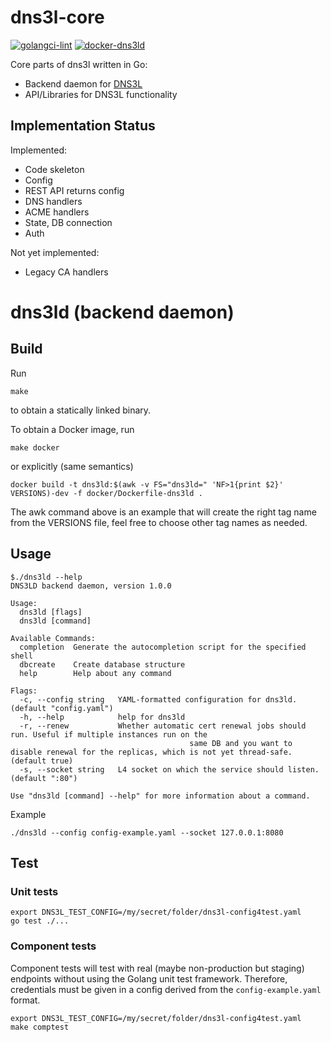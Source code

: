 # dns3l-core

[![golangci-lint](https://github.com/dns3l/dns3l-core/actions/workflows/golint.yaml/badge.svg)](https://github.com/dns3l/dns3l-core/actions/workflows/golint.yaml)
[![docker-dns3ld](https://github.com/dns3l/dns3l-core/actions/workflows/docker-dns3ld.yaml/badge.svg)](https://github.com/dns3l/dns3l-core/actions/workflows/docker-dns3ld.yaml)


Core parts of dns3l written in Go:
- Backend daemon for [DNS3L](https://github.com/dta4/dns3l)
- API/Libraries for DNS3L functionality

## Implementation Status

Implemented:

- Code skeleton
- Config
- REST API returns config
- DNS handlers
- ACME handlers
- State, DB connection
- Auth

Not yet implemented:

- Legacy CA handlers

# dns3ld (backend daemon)

## Build

Run

```
make
```

to obtain a statically linked binary.

To obtain a Docker image, run

```
make docker
```

or explicitly (same semantics)

```
docker build -t dns3ld:$(awk -v FS="dns3ld=" 'NF>1{print $2}' VERSIONS)-dev -f docker/Dockerfile-dns3ld .
```

The awk command above is an example that will create the right tag name from the VERSIONS file, feel free
to choose other tag names as needed.

## Usage

```
$./dns3ld --help
DNS3LD backend daemon, version 1.0.0

Usage:
  dns3ld [flags]
  dns3ld [command]

Available Commands:
  completion  Generate the autocompletion script for the specified shell
  dbcreate    Create database structure
  help        Help about any command

Flags:
  -c, --config string   YAML-formatted configuration for dns3ld. (default "config.yaml")
  -h, --help            help for dns3ld
  -r, --renew           Whether automatic cert renewal jobs should run. Useful if multiple instances run on the
                                        same DB and you want to disable renewal for the replicas, which is not yet thread-safe. (default true)
  -s, --socket string   L4 socket on which the service should listen. (default ":80")

Use "dns3ld [command] --help" for more information about a command.
```

Example

```
./dns3ld --config config-example.yaml --socket 127.0.0.1:8080
```

## Test

### Unit tests

```
export DNS3L_TEST_CONFIG=/my/secret/folder/dns3l-config4test.yaml
go test ./...
```

### Component tests

Component tests will test with real (maybe non-production but staging) endpoints without
using the Golang unit test framework. Therefore, credentials must be given in a config 
derived from the `config-example.yaml` format.

```
export DNS3L_TEST_CONFIG=/my/secret/folder/dns3l-config4test.yaml
make comptest
```
